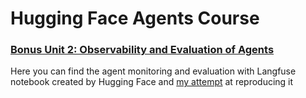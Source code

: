 # Hugging Face Agents Course

### [Bonus Unit 2: Observability and Evaluation of Agents](https://huggingface.co/learn/agents-course/bonus-unit2/monitoring-and-evaluating-agents-notebook)

Here you can find the agent monitoring and evaluation with Langfuse notebook created by Hugging Face and [my attempt](practice_monitor_evaluate.ipynb) at reproducing it
